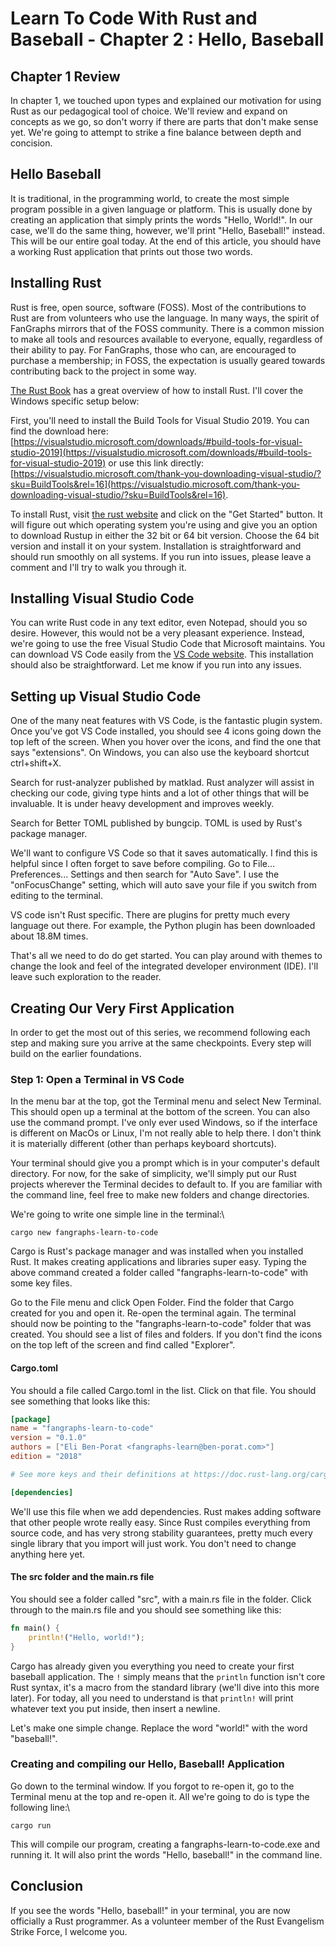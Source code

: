 # Learn To Code With Rust and Baseball - Chapter 2 : Hello, Baseball

## Chapter 1 Review

In chapter 1, we touched upon types and explained our motivation for using Rust as our pedagogical tool of choice. We'll review and expand on concepts as we go, so don't worry if there are parts that don't make sense yet. We're going to attempt to strike a fine balance between depth and concision.

## Hello Baseball

It is traditional, in the programming world, to create the most simple program possible in a given language or platform. This is usually done by creating an application that simply prints the words "Hello, World!". In our case, we'll do the same thing, however, we'll print "Hello, Baseball!" instead. This will be our entire goal today. At the end of this article, you should have a working Rust application that prints out those two words.

## Installing Rust

Rust is free, open source, software (FOSS). Most of the contributions to Rust are from volunteers who use the language. In many ways, the spirit of FanGraphs mirrors that of the FOSS community. There is a common mission to make all tools and resources available to everyone, equally, regardless of their ability to pay. For FanGraphs, those who can, are encouraged to purchase a membership; in FOSS, the expectation is usually geared towards contributing back to the project in some way.

[The Rust Book](https://doc.rust-lang.org/book/ch01-01-installation.html) has a great overview of how to install Rust. I'll cover the Windows specific setup below:

First, you'll need to install the Build Tools for Visual Studio 2019. You can find the download here: [https://visualstudio.microsoft.com/downloads/#build-tools-for-visual-studio-2019](https://visualstudio.microsoft.com/downloads/#build-tools-for-visual-studio-2019) or use this link directly: [https://visualstudio.microsoft.com/thank-you-downloading-visual-studio/?sku=BuildTools&rel=16](https://visualstudio.microsoft.com/thank-you-downloading-visual-studio/?sku=BuildTools&rel=16).

To install Rust, visit [the rust website](https://www.rust-lang.org/) and click on the "Get Started" button. It will figure out which operating system you're using and give you an option to download Rustup in either the 32 bit or 64 bit version. Choose the 64 bit version and install it on your system. Installation is straightforward and should run smoothly on all systems. If you run into issues, please leave a comment and I'll try to walk you through it.

## Installing Visual Studio Code

You can write Rust code in any text editor, even Notepad, should you so desire. However, this would not be a very pleasant experience. Instead, we're going to use the free Visual Studio Code that Microsoft maintains. You can download VS Code easily from the [VS Code website](https://code.visualstudio.com/). This installation should also be straightforward. Let me know if you run into any issues.

## Setting up Visual Studio Code

One of the many neat features with VS Code, is the fantastic plugin system. Once you've got VS Code installed, you should see 4 icons going down the top left of the screen. When you hover over the icons, and find the one that says "extensions". On Windows, you can also use the keyboard shortcut ctrl+shift+X.

Search for rust-analyzer published by matklad. Rust analyzer will assist in checking our code, giving type hints and a lot of other things that will be invaluable. It is under heavy development and improves weekly.

Search for Better TOML published by bungcip. TOML is used by Rust's package manager.

We'll want to configure VS Code so that it saves automatically. I find this is helpful since I often forget to save before compiling. Go to File... Preferences... Settings and then search for "Auto Save". I use the "onFocusChange" setting, which will auto save your file if you switch from editing to the terminal.

VS code isn't Rust specific. There are plugins for pretty much every language out there. For example, the Python plugin has been downloaded about 18.8M times.

That's all we need to do do get started. You can play around with themes to change the look and feel of the integrated developer environment (IDE). I'll leave such exploration to the reader.

## Creating Our Very First Application

In order to get the most out of this series, we recommend following each step and making sure you arrive at the same checkpoints. Every step will build on the earlier foundations.

### Step 1: Open a Terminal in VS Code

In the menu bar at the top, got the Terminal menu and select New Terminal. This should open up a terminal at the bottom of the screen. You can also use the command prompt. I've only ever used Windows, so if the interface is different on MacOs or Linux, I'm not really able to help there. I don't think it is materially different (other than perhaps keyboard shortcuts).

Your terminal should give you a prompt which is in your computer's default directory. For now, for the sake of simplicity, we'll simply put our Rust projects wherever the Terminal decides to default to. If you are familiar with the command line, feel free to make new folders and change directories.

We're going to write one simple line in the terminal:\

```cargo new fangraphs-learn-to-code```

Cargo is Rust's package manager and was installed when you installed Rust. It makes creating applications and libraries super easy. Typing the above command created a folder called "fangraphs-learn-to-code" with some key files.

Go to the File menu and click Open Folder. Find the folder that Cargo created for you and open it. Re-open the terminal again. The terminal should now be pointing to the "fangraphs-learn-to-code" folder that was created. You should see a list of files and folders. If you don't find the icons on the top left of the screen and find called "Explorer".

#### Cargo.toml

You should a file called Cargo.toml in the list. Click on that file. You should see something that looks like this:

```toml
[package]
name = "fangraphs-learn-to-code"
version = "0.1.0"
authors = ["Eli Ben-Porat <fangraphs-learn@ben-porat.com>"]
edition = "2018"

# See more keys and their definitions at https://doc.rust-lang.org/cargo/reference/manifest.html

[dependencies]
```

We'll use this file when we add dependencies. Rust makes adding software that other people wrote really easy. Since Rust compiles everything from source code, and has very strong stability guarantees, pretty much every single library that you import will just work. You don't need to change anything here yet.

#### The src folder and the main.rs file

You should see a folder called "src", with a main.rs file in the folder. Click through to the main.rs file and you should see something like this:

```rust
fn main() {
    println!("Hello, world!");
}
```

Cargo has already given you everything you need to create your first baseball application. The ```!``` simply means that the ```println``` function isn't core Rust syntax, it's a macro from the standard library (we'll dive into this more later). For today, all you need to understand is that ```println!``` will print whatever text you put inside, then insert a newline.

Let's make one simple change. Replace the word "world!" with the word "baseball!".

### Creating and compiling our Hello, Baseball! Application

Go down to the terminal window. If you forgot to re-open it, go to the Terminal menu at the top and re-open it. All we're going to do is type the following line:\

```cargo run```

This will compile our program, creating a fangraphs-learn-to-code.exe and running it. It will also print the words "Hello, baseball!" in the command line.

## Conclusion

If you see the words "Hello, baseball!" in your terminal, you are now officially a Rust programmer. As a volunteer member of the Rust Evangelism Strike Force, I welcome you.
